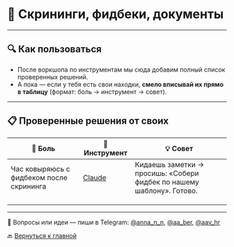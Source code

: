# 📄 Скрининги, фидбеки, документы  

---

## 🔍 Как пользоваться  
- После воркшопа по инструментам мы сюда добавим полный список проверенных решений.  
- А пока — если у тебя есть свои находки, **смело вписывай их прямо в таблицу** (формат: боль → инструмент → совет).  

---

## 📋 Проверенные решения от своих  

| 💢 Боль | 🔧 Инструмент | 💡 Совет |
|--------|--------------|---------|
| Час ковыряюсь с фидбеком после скрининга | [Claude](https://claude.ai) | Кидаешь заметки → просишь: «Собери фидбек по нашему шаблону». Готово. |
|  |  |  |
|  |  |  |
|  |  |  |

---
💬 Вопросы или идеи — пиши в Telegram: [@anna_n_n](https://t.me/anna_n_n), [@aa_ber](https://t.me/aa_ber), [@aav_hr](https://t.me/aav_hr)  

🔙 [Вернуться к главной](https://github.com/Hunters-of-the-World-WIKI/ai-start-here)
